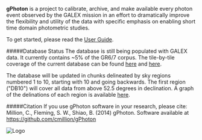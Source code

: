 **gPhoton** is a project to calibrate, archive, and make available every photon event observed by the GALEX mission in an effort to dramatically improve the flexibility and utility of the data with specific emphasis on enabling short time domain photometric studies.

To get started, please read the [User Guide](https://github.com/cmillion/gPhoton/blob/master/docs/UserGuide.md).

#####Database Status
The database is still being populated with GALEX data. It currently contains ~5% of the GR6/7 corpus. The tile-by-tile coverage of the current database can be found [here](https://github.com/cmillion/gPhoton/blob/master/docs/coaddList_061714.csv) and [here](https://github.com/cmillion/gPhoton/blob/master/docs/visitList_061714.csv).

The database will be updated in chunks delineated by sky regions numbered 1 to 10, starting with 10 and going backwards. The first region ("DB10") will cover all data from above 52.5 degrees in declination. A graph of the delinations of each region is available [here](https://github.com/cmillion/gPhoton/blob/master/docs/database/dbs_forpaper.png).

#####Citation
If you use gPhoton software in your research, please cite:
Million, C., Fleming, S. W., Shiao, B. (2014) gPhoton. Software available at https://github.com/cmillion/gPhoton

![Logo](https://travis-ci.org/cmillion/gPhoton.svg?branch=master)

